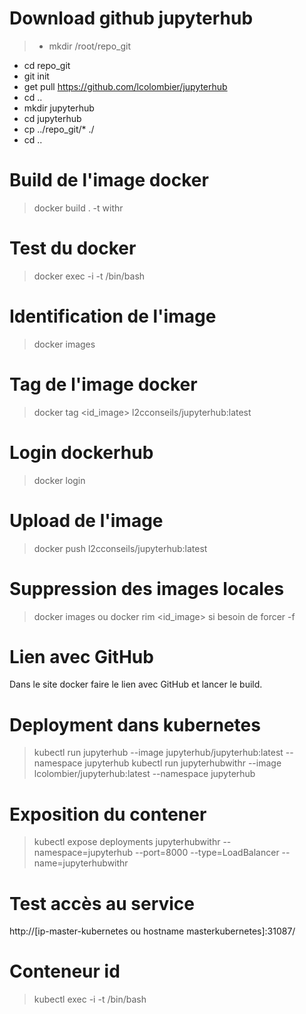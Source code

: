 # Download github jupyterhub
> * mkdir /root/repo_git
* cd repo_git
* git init
* get pull https://github.com/lcolombier/jupyterhub
* cd ..
* mkdir jupyterhub
* cd jupyterhub
* cp ../repo_git/* ./
* cd ..

# Build de l'image docker
>  docker build . -t withr

# Test du docker
> docker exec -i -t <container> /bin/bash

# Identification de l'image
> docker images

# Tag de l'image docker
> docker tag <id_image> l2cconseils/jupyterhub:latest

# Login dockerhub
> docker login

# Upload de l'image
> docker push l2cconseils/jupyterhub:latest

# Suppression des images locales
> docker images
ou
> docker rim <id_image>
si besoin de forcer -f

# Lien avec GitHub
Dans le site docker faire le lien avec GitHub et lancer le build.

# Deployment dans kubernetes
> kubectl run jupyterhub --image jupyterhub/jupyterhub:latest --namespace jupyterhub
> kubectl run jupyterhubwithr --image lcolombier/jupyterhub:latest --namespace jupyterhub

# Exposition du contener
> kubectl expose deployments jupyterhubwithr --namespace=jupyterhub --port=8000 --type=LoadBalancer --name=jupyterhubwithr

# Test accès au service
http://[ip-master-kubernetes ou hostname masterkubernetes]:31087/

# Conteneur id
> kubectl exec -i -t <container> /bin/bash

